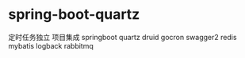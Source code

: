 # spring-boot-quartz
定时任务独立
项目集成 
springboot
quartz
druid
gocron
swagger2
redis
mybatis
logback
rabbitmq
